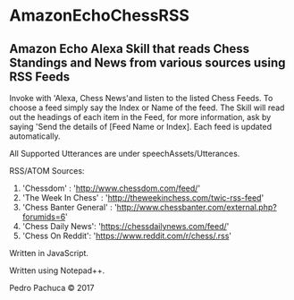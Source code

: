 # AmazonEchoChessRSS
## Amazon Echo Alexa Skill that reads Chess Standings and News from various sources using RSS Feeds

Invoke with 'Alexa, Chess News'and listen to the listed Chess Feeds. To choose a feed simply say the Index or Name of the feed. The Skill will read out the headings of each item in the Feed, for more information, ask by saying 'Send the details of [Feed Name or Index]. Each feed is updated automatically. 

All Supported Utterances are under speechAssets/Utterances.

RSS/ATOM Sources:
1. 'Chessdom' : 'http://www.chessdom.com/feed/'
2. 'The Week In Chess' : 'http://theweekinchess.com/twic-rss-feed'
3. 'Chess Banter General' : 'http://www.chessbanter.com/external.php?forumids=6'
4. 'Chess Daily News': 'https://chessdailynews.com/feed/'
5. 'Chess On Reddit': 'https://www.reddit.com/r/chess/.rss'

Written in JavaScript.

Written using Notepad++.

Pedro Pachuca &copy; 2017

